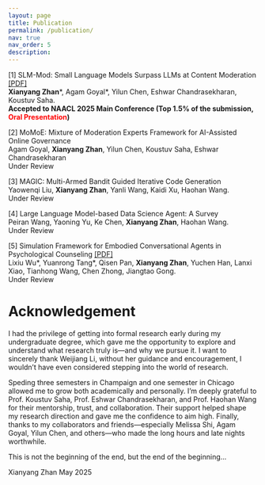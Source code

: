```yaml
---
layout: page
title: Publication
permalink: /publication/
nav: true
nav_order: 5
description:
---
```


[1] SLM-Mod: Small Language Models Surpass LLMs at Content Moderation [[PDF]](https://aclanthology.org/2025.naacl-long.441.pdf)<br />
**Xianyang Zhan**\*, Agam Goyal\*, Yilun Chen, Eshwar Chandrasekharan, Koustuv Saha. <br />
**Accepted to  NAACL 2025 Main Conference (Top 1.5% of the submission, <span style="color:rgb(255, 0, 0); font-weight: bold;">Oral Presentation</span>)**

[2] MoMoE: Mixture of Moderation Experts Framework for AI-Assisted Online Governance <br />
Agam Goyal, **Xianyang Zhan**, Yilun Chen, Koustuv Saha, Eshwar Chandrasekharan <br />
Under Review

[3] MAGIC: Multi-Armed Bandit Guided Iterative Code Generation <br />
Yaowenqi Liu, **Xianyang Zhan**, Yanli Wang, Kaidi Xu, Haohan Wang. <br />
Under Review

[4] Large Language Model-based Data Science Agent: A Survey <br />
Peiran Wang, Yaoning Yu, Ke Chen, **Xianyang Zhan**, Haohan Wang. <br />
Under Review

[5] Simulation Framework for Embodied Conversational Agents in Psychological Counseling [[PDF]](https://arxiv.org/pdf/2410.22041v1)<br />
Lixiu Wu\*, Yuanrong Tang\*, Qisen Pan, **Xianyang Zhan**, Yuchen Han, Lanxi Xiao, Tianhong Wang, Chen Zhong, Jiangtao Gong. <br />
Under Review

# Acknowledgement
I had the privilege of getting into formal research early during my undergraduate degree, which gave me the opportunity to explore and understand what research truly is—and why we pursue it. I want to sincerely thank Weijiang Li, without her guidance and encouragement, I wouldn’t have even considered stepping into the world of research.

Speding three semesters in Champaign and one semester in Chicago allowed me to grow both academically and personally. I’m deeply grateful to Prof. Koustuv Saha, Prof. Eshwar Chandrasekharan, and Prof. Haohan Wang for their mentorship, trust, and collaboration. Their support helped shape my research direction and gave me the confidence to aim high. Finally, thanks to my collaborators and friends—especially Melissa Shi, Agam Goyal, Yilun Chen, and others—who made the long hours and late nights worthwhile.

This is not the beginning of the end, but the end of the beginning...

Xianyang Zhan
May 2025